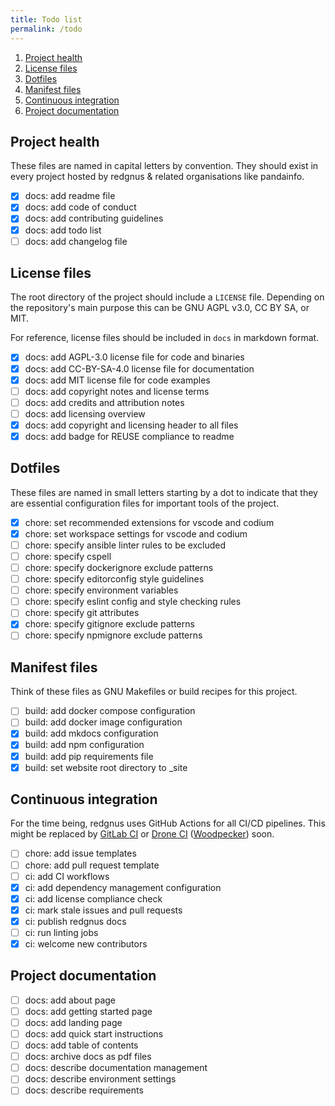 ```yaml
---
title: Todo list
permalink: /todo
---
```


<!--
  SPDX-FileCopyrightText: 2022 Pablo Hörtner
  SPDX-License-Identifier:  CC-BY-SA-4.0
  https://spdx.org/licenses/CC-BY-SA-4.0
-->

1. [Project health](#project-health)
2. [License files](#license-files)
3. [Dotfiles](#dotfiles)
4. [Manifest files](#manifest-files)
5. [Continuous integration](#continuous-integration)
6. [Project documentation](#project-documentation)

## Project health

These files are named in capital letters by convention. They should exist
in every project hosted by redgnus & related organisations like pandainfo.

- [x] docs: add readme file
- [x] docs: add code of conduct
- [x] docs: add contributing guidelines
- [x] docs: add todo list
- [ ] docs: add changelog file

## License files

The root directory of the project should include a `LICENSE` file. Depending
on the repository's main purpose this can be GNU AGPL v3.0, CC BY SA, or MIT.

For reference, license files should be included in `docs` in markdown format.

- [x] docs: add AGPL-3.0 license file for code and binaries
- [x] docs: add CC-BY-SA-4.0 license file for documentation
- [x] docs: add MIT license file for code examples
- [ ] docs: add copyright notes and license terms
- [ ] docs: add credits and attribution notes
- [ ] docs: add licensing overview
- [x] docs: add copyright and licensing header to all files
- [x] docs: add badge for REUSE compliance to readme

## Dotfiles

These files are named in small letters starting by a dot to indicate that
they are essential configuration files for important tools of the project.

- [x] chore: set recommended extensions for vscode and codium
- [x] chore: set workspace settings for vscode and codium
- [ ] chore: specify ansible linter rules to be excluded
- [ ] chore: specify cspell
- [ ] chore: specify dockerignore exclude patterns
- [ ] chore: specify editorconfig style guidelines
- [ ] chore: specify environment variables
- [ ] chore: specify eslint config and style checking rules
- [ ] chore: specify git attributes
- [x] chore: specify gitignore exclude patterns
- [ ] chore: specify npmignore exclude patterns

## Manifest files

Think of these files as GNU Makefiles or build recipes for this project.

- [ ] build: add docker compose configuration
- [ ] build: add docker image configuration
- [x] build: add mkdocs configuration
- [x] build: add npm configuration
- [x] build: add pip requirements file
- [x] build: set website root directory to _site

## Continuous integration

For the time being, redgnus uses GitHub Actions for all CI/CD pipelines.
This might be replaced by [GitLab CI] or [Drone CI] ([Woodpecker]) soon.

- [ ] chore: add issue templates
- [ ] chore: add pull request template
- [ ] ci: add CI workflows
- [x] ci: add dependency management configuration
- [x] ci: add license compliance check
- [x] ci: mark stale issues and pull requests
- [x] ci: publish redgnus docs
- [ ] ci: run linting jobs
- [x] ci: welcome new contributors

## Project documentation

- [ ] docs: add about page
- [ ] docs: add getting started page
- [ ] docs: add landing page
- [ ] docs: add quick start instructions
- [ ] docs: add table of contents
- [ ] docs: archive docs as pdf files
- [ ] docs: describe documentation management
- [ ] docs: describe environment settings
- [ ] docs: describe requirements

<!-- References -->
[GitLab CI]: https://docs.gitlab.com/ee/ci/
[Drone CI]: https://github.com/harness/drone#readme
[Woodpecker]: https://github.com/woodpecker-ci/woodpecker#readme
